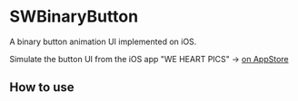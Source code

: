SWBinaryButton
==============

A binary button animation UI implemented on iOS.

Simulate the button UI from the iOS app "WE HEART PICS" -> [on AppStore](https://itunes.apple.com/en/app/we-heart-pics/id488515478?mt=8)

## How to use
